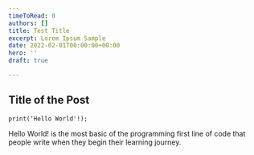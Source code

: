 ```yaml
---
timeToRead: 0
authors: []
title: Test Title
excerpt: Lorem Ipsum Sample
date: 2022-02-01T00:00:00+00:00
hero: ''
draft: true

---
```

## Title of the Post

    print('Hello World'!);

Hello World! is the most basic of the programming first line of code that people write when they begin their learning journey.